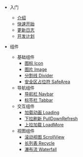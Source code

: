 * 入门
  * [介绍](/intro)
  * [快速开始](/quickstart)
  * [更新日志](/change-log)
  * [开发计划](/dev-plan)

* 组件
  * 基础组件
    * [图标 Icon](/components/icon)
    * [图片 Image](/components/image)
    * [分割线 Divider](/components/divider)
    * [安全区占位符 SafeArea](/components/safe-area)
  * 导航组件
    * [导航栏 Navbar](/components/navbar)
    * [标签栏 Tabbar](/components/tabbar)
  * 交互组件
    * [加载动画 Loading](/components/loading)
    * [下拉刷新 PullDownRefresh](/components/pull-down-refresh)
    * [上拉加载 LoadMore](/components/load-more)
  * 视图组件
    * [滚动视图 ScrollView](/components/scroll-view)
    * [长列表 Recycle](/components/recycle)
    * [瀑布流 Waterfall](/components/waterfall)

